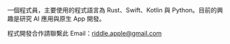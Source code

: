 一個程式員，主要使用的程式語言為 Rust、Swift、Kotlin 與 Python。目前的興趣是研究 AI 應用與原生 App 開發。

程式開發合作請聯繫此 Email：riddle.apple@gmail.com

